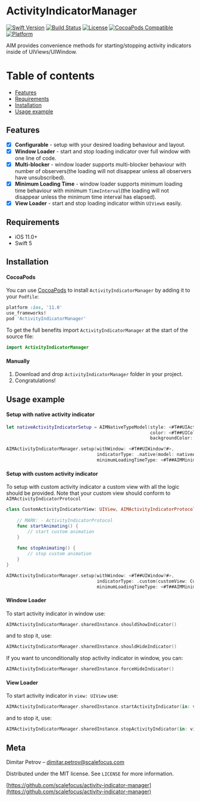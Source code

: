 # ActivityIndicatorManager

[![Swift Version][swift-image]][swift-url]
[![Build Status][travis-image]][travis-url]
[![License][license-image]][license-url]
[![CocoaPods Compatible](https://img.shields.io/cocoapods/v/ActivityIndicatorManager)](https://img.shields.io/cocoapods/v/ActivityIndicatorManager)  
[![Platform](https://img.shields.io/cocoapods/p/ActivityIndicatorManager)](http://cocoapods.org/pods/ActivityIndicatorManager)

AIM provides convenience methods for starting/stopping activity indicators inside of UIViews/UIWindow.

Table of contents
=================  
  
* [Features](#features)   
* [Requirements](#requirements)
* [Installation](#installation)
* [Usage example](#usage-example)
    
## Features

- [x] **Configurable** - setup with your desired loading behaviour and layout.
- [x] **Window Loader** - start and stop loading indicator over full window with one line of code. 
- [x] **Multi-blocker** - window loader supports multi-blocker behaviour with number of observers(the loading will not disappear unless all observers have unsubscribed).
- [x] **Minimum Loading Time** - window loader supports minimum loading time behaviour with minimum `TimeInterval`(the loading will not disappear unless the minimum time interval has elapsed).
- [x] **View Loader** - start and stop loading indicator within `UIView`s easily.

## Requirements

- iOS 11.0+
- Swift 5

## Installation

#### CocoaPods
You can use [CocoaPods](http://cocoapods.org/) to install `ActivityIndicatorManager` by adding it to your `Podfile`:

```ruby
platform :ios, '11.0'
use_frameworks!
pod 'ActivityIndicatorManager'
```

To get the full benefits import `ActivityIndicatorManager` at the start of the source file:

```swift
import ActivityIndicatorManager
```

#### Manually
1. Download and drop ```ActivityIndicatorManager``` folder in your project.  
2. Congratulations!  

## Usage example

#### Setup with native activity indicator

```swift
let nativeActivityIndicatorSetup = AIMNativeTypeModel(style: <#T##UIActivityIndicatorView.Style#>,
                                                      color: <#T##UIColor?#>,
                                                      backgroundColor: <#T##UIColor?#>)

AIMActivityIndicatorManager.setup(withWindow: <#T##UIWindow?#>,
                                  indicatorType: .native(model: nativeActivityIndicatorSetup),
                                  minimumLoadingTimeType: <#T##AIMMinimumLoadingTimeType#>)
```

#### Setup with custom activity indicator

To setup with custom activity indicator a custom view with all the logic should be provided. Note that your custom view should conform to `AIMActivityIndicatorProtocol`

```swift
class CustomActivityIndicatorView: UIView, AIMActivityIndicatorProtocol {
    
    // MARK: - ActivityIndicatorProtocol
    func startAnimating() {
        // start custom animation
    }
    
    func stopAnimating() {
        // stop custom animation
    }
}
```

```swift
AIMActivityIndicatorManager.setup(withWindow: <#T##UIWindow?#>,
                                  indicatorType: .custom(customView: CustomActivityIndicatorView()),
                                  minimumLoadingTimeType: <#T##AIMMinimumLoadingTimeType#>)
```

#### Window Loader

To start activity indicator in window use:
```swift
AIMActivityIndicatorManager.sharedInstance.shouldShowIndicator()
```

and to stop it, use:
```swift
AIMActivityIndicatorManager.sharedInstance.shouldHideIndicator()
```

If you want to unconditionally stop activity indicator in window, you can:
```swift
AIMActivityIndicatorManager.sharedInstance.forceHideIndicator()
```

#### View Loader

To start activity indicator in `view: UIView` use:
```swift
AIMActivityIndicatorManager.sharedInstance.startActivityIndicator(in: view)
```

and to stop it, use:
```swift
AIMActivityIndicatorManager.sharedInstance.stopActivityIndicator(in: view)
```

## Meta

Dimitar Petrov – dimitar.petrov@scalefocus.com

Distributed under the MIT license. See ``LICENSE`` for more information.

[https://github.com/scalefocus/activity-indicator-manager](https://github.com/scalefocus/activity-indicator-manager)

[swift-image]:https://img.shields.io/badge/swift-5-green.svg
[swift-url]: https://swift.org/
[license-image]: https://img.shields.io/badge/License-MIT-blue.svg
[license-url]: https://github.com/scalefocus/activity-indicator-manager/blob/master/LICENSE
[travis-image]: https://travis-ci.com/scalefocus/activity-indicator-manager.svg?branch=master
[travis-url]: https://travis-ci.com/scalefocus/activity-indicator-manager
